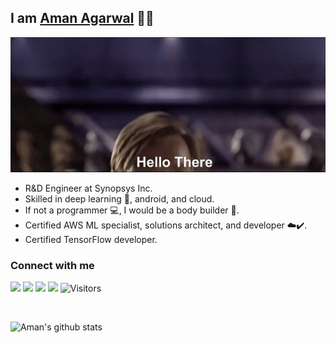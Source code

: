 ## I am [Aman Agarwal](https://amanbasu.github.io) 👨‍💻 

![](https://github.com/amanbasu/amanbasu/blob/master/hello_there.gif)

- R&D Engineer at Synopsys Inc.
- Skilled in deep learning 🤖, android, and cloud.
- If not a programmer 💻, I would be a body builder 💪.
- Certified AWS ML specialist, solutions architect, and developer ☁️✔️.
- Certified TensorFlow developer.

### Connect with me

<a href="http://amanbasu.github.io/"><img src="https://img.shields.io/badge/Website-amanbasu.github.io-blue"/></a> 
<a href="https://twitter.com/__aa97__"><img src="https://img.shields.io/twitter/follow/__aa97__"/></a> 
<a href="https://www.linkedin.com/in/aa97aman"><img src="https://img.shields.io/badge/LinkedIn-connect-0e76a8?logo=linkedin"/></a> 
<a href="https://stackoverflow.com/users/7546606/aman-agarwal"><img src="https://img.shields.io/badge/Stack_Overflow-follow-ef8236?logo=stack-overflow"/></a>
![Visitors](https://visitor-badge.laobi.icu/badge?page_id=amanbasu.amanbasu)

<br/>

<!-- Options: &hide=stars,commits,prs,issues,contribs -->
![Aman's github stats](https://github-readme-stats.vercel.app/api?username=amanbasu&hide=prs,contribs)
